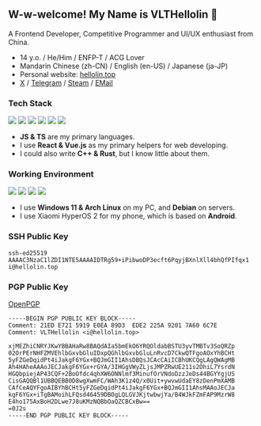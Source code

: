 ## W-w-welcome! My Name is VLTHellolin 🐋

A Frontend Developer, Competitive Programmer and UI/UX enthusiast from China.

- 14 y.o. / He/Him / ENFP-T / ACG Lover
- Mandarin Chinese (zh-CN) / English (en-US) / Japanese (ja-JP)
- Personal website: [hellolin.top](https://helloolin.top)
- [X](https://x.com/VLTHellolin) / [Telegram](https://t.me/VLTHellolin) / [Steam](https://steamcommunity.com/id/hellolin/) / [EMail](mailto:i@hellolin.top)

### Tech Stack

<div>
  <img src="https://img.shields.io/badge/React-20232A?style=flat-square&logo=react&logoColor=61DAFB" />
  <img src="https://img.shields.io/badge/Vue.js-20232A?style=flat-square&logo=vuedotjs&logoColor=4FC08D" />
  <img src="https://img.shields.io/badge/Svelte-FF3E00?style=flat-square&logo=svelte&logoColor=FFFFFF" />
  <img src="https://img.shields.io/badge/Typescript-3178C6?style=flat-square&logo=typescript&logoColor=FFFFFF" />
  <img src="https://img.shields.io/badge/C%2B%2B-00599C?style=flat-square&logo=cplusplus&logoColor=FFFFFF" />
  <img src="https://img.shields.io/badge/Rust-000000?style=flat-square&logo=rust&logoColor=FFFFFF" />
</div>

- **JS & TS** are my primary languages.
- I use **React & Vue.js** as my primary helpers for web developing.
- I could also write **C++ & Rust**, but I know little about them.

### Working Environment

<div>
  <img src="https://img.shields.io/badge/Windows%2011-0078D4?style=flat-square&logo=data%3Aimage%2Fsvg%2Bxml%3Bbase64%2CPHN2ZyB2aWV3Qm94PSIwIDAgMjQgMjQiIHhtbG5zPSJodHRwOi8vd3d3LnczLm9yZy8yMDAwL3N2ZyI%2BPHBhdGggZD0iTTAsMEgxMS4zNzdWMTEuMzcySDBaTTEyLjYyMywwSDI0VjExLjM3MkgxMi42MjNaTTAsMTIuNjIzSDExLjM3N1YyNEgwWm0xMi42MjMsMEgyNFYyNEgxMi42MjMiIGZpbGw9IiNmZmYiLz48L3N2Zz4K" />
  <img src="https://img.shields.io/badge/Arch%20Linux-1793D1?style=flat-square&logo=archlinux&logoColor=FFFFFF" />
  <img src="https://img.shields.io/badge/Debian-A81D33?style=flat-square&logo=debian&logoColor=FFFFFF" />
  <img src="https://img.shields.io/badge/Android-404041?style=flat-square&logo=android&logoColor=34A853" />
</div>

- I use **Windows 11 & Arch Linux** on my PC, and **Debian** on servers.
- I use Xiaomi HyperOS 2 for my phone, which is based on **Android**.

### SSH Public Key

```
ssh-ed25519 AAAAC3NzaC1lZDI1NTE5AAAAIDTRg59+iPibwoDP3ecft6PqyjBXnlXll4bhQfPIfqx1 i@hellolin.top
```

### PGP Public Key

[OpenPGP](https://keys.openpgp.org/vks/v1/by-fingerprint/21EDE7215919E0EA89D3EDE2225A92017A606C7E)

```
-----BEGIN PGP PUBLIC KEY BLOCK-----
Comment: 21ED E721 5919 E0EA 89D3  EDE2 225A 9201 7A60 6C7E
Comment: VLTHellolin <i@hellolin.top>

xjMEZhiCNRYJKwYBBAHaRw8BAQdAIa5bmEkO6YRQOldabBSTU3yvTMBTv3SoQRZp
02OrPErNHFZMVEhlbGxvbGluIDxpQGhlbGxvbGluLnRvcD7CkwQTFgoAOxYhBCHt
5yFZGeDqidPt4iJakgF6YGx+BQJmGII1AhsDBQsJCAcCAiICBhUKCQgLAgQWAgMB
Ah4HAheAAAoJECJakgF6YGx+rGYA/3IHGgVWyZLjsJMPZRwUE211s2OhiL7YsrdN
HGQbpiejAP43CQF+2BoOfdc4qhXW6ONNlmf3MinufOrVNdoDzzJeDs44BGYYgjUS
CisGAQQBl1UBBQEBB0D8wgXwmFC/WAh3K1z4Q/x0Uit+ywvwUdaEY8zDenPmXAMB
CAfCeAQYFgoAIBYhBCHt5yFZGeDqidPt4iJakgF6YGx+BQJmGII1AhsMAAoJECJa
kgF6YGx+iTgBAMoihLFQsd46459DBOgLQLGVJKjtwbwjYa/B4WJkFZmFAP9MzrW8
E4ho175AxBoH2DLwe7J8uKMzNQBbOaQZCBCxBw==
=0J2s
-----END PGP PUBLIC KEY BLOCK-----
```
